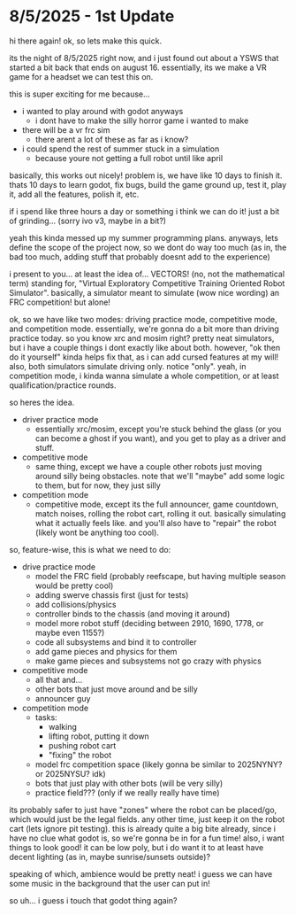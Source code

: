 # 8/5/2025 - 1st Update

hi there again! ok, so lets make this quick.

its the night of 8/5/2025 right now, and i just found out about a YSWS that started a bit back that ends on august 16. essentially, its we make a VR game for a headset we can test this on.

this is super exciting for me because...
- i wanted to play around with godot anyways
    - i dont have to make the silly horror game i wanted to make
- there will be a vr frc sim
    - there arent a lot of these as far as i know?
- i could spend the rest of summer stuck in a simulation
    - because youre not getting a full robot until like april

basically, this works out nicely! problem is, we have like 10 days to finish it. thats 10 days to learn godot, fix bugs, build the game ground up, test it, play it, add all the features, polish it, etc.

if i spend like three hours a day or something i think we can do it! just a bit of grinding... (sorry ivo v3, maybe in a bit?)

yeah this kinda messed up my summer programming plans. anyways, lets define the scope of the project now, so we dont do way too much (as in, the bad too much, adding stuff that probably doesnt add to the experience)

i present to you... at least the idea of... VECTORS! (no, not the mathematical term) standing for, "Virtual Exploratory Competitive Training Oriented Robot Simulator". basically, a simulator meant to simulate (wow nice wording) an FRC competition! but alone!

ok, so we have like two modes: driving practice mode, competitive mode, and competition mode. essentially, we're gonna do a bit more than driving practice today. so you know xrc and mosim right? pretty neat simulators, but i have a couple things i dont exactly like about both. however, "ok then do it yourself" kinda helps fix that, as i can add cursed features at my will! also, both simulators simulate driving only. notice "only". yeah, in competition mode, i kinda wanna simulate a whole competition, or at least qualification/practice rounds.

so heres the idea.

- driver practice mode
    - essentially xrc/mosim, except you're stuck behind the glass (or you can become a ghost if you want), and you get to play as a driver and stuff.
- competitive mode
    - same thing, except we have a couple other robots just moving around silly being obstacles. note that we'll "maybe" add some logic to them, but for now, they just silly
- competition mode
    - competitive mode, except its the full announcer, game countdown, match noises, rolling the robot cart, rolling it out. basically simulating what it actually feels like. and you'll also have to "repair" the robot (likely wont be anything too cool).

so, feature-wise, this is what we need to do:
- drive practice mode
    - model the FRC field (probably reefscape, but having multiple season would be pretty cool)
    - adding swerve chassis first (just for tests)
    - add collisions/physics
    - controller binds to the chassis (and moving it around)
    - model more robot stuff (deciding between 2910, 1690, 1778, or maybe even 1155?)
    - code all subsystems and bind it to controller
    - add game pieces and physics for them
    - make game pieces and subsystems not go crazy with physics
- competitive mode
    - all that and...
    - other bots that just move around and be silly
    - announcer guy
- competition mode
    - tasks:
        - walking
        - lifting robot, putting it down
        - pushing robot cart
        - "fixing" the robot
    - model frc competition space (likely gonna be similar to 2025NYNY? or 2025NYSU? idk)
    - bots that just play with other bots (will be very silly)
    - practice field??? (only if we really really have time)

its probably safer to just have "zones" where the robot can be placed/go, which would just be the legal fields. any other time, just keep it on the robot cart (lets ignore pit testing). this is already quite a big bite already, since i have no clue what godot is, so we're gonna be in for a fun time! also, i want things to look good! it can be low poly, but i do want it to at least have decent lighting (as in, maybe sunrise/sunsets outside)?

speaking of which, ambience would be pretty neat! i guess we can have some music in the background that the user can put in!

so uh... i guess i touch that godot thing again?